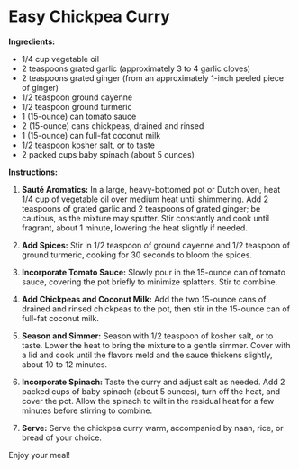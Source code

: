 # Easy Chickpea Curry

**Ingredients:**

- 1/4 cup vegetable oil
- 2 teaspoons grated garlic (approximately 3 to 4 garlic cloves)
- 2 teaspoons grated ginger (from an approximately 1-inch peeled piece of ginger)
- 1/2 teaspoon ground cayenne
- 1/2 teaspoon ground turmeric
- 1 (15-ounce) can tomato sauce
- 2 (15-ounce) cans chickpeas, drained and rinsed
- 1 (15-ounce) can full-fat coconut milk
- 1/2 teaspoon kosher salt, or to taste
- 2 packed cups baby spinach (about 5 ounces)

**Instructions:**

1. **Sauté Aromatics:** In a large, heavy-bottomed pot or Dutch oven, heat 1/4 cup of vegetable oil over medium heat until shimmering. Add 2 teaspoons of grated garlic and 2 teaspoons of grated ginger; be cautious, as the mixture may sputter. Stir constantly and cook until fragrant, about 1 minute, lowering the heat slightly if needed.

2. **Add Spices:** Stir in 1/2 teaspoon of ground cayenne and 1/2 teaspoon of ground turmeric, cooking for 30 seconds to bloom the spices.

3. **Incorporate Tomato Sauce:** Slowly pour in the 15-ounce can of tomato sauce, covering the pot briefly to minimize splatters. Stir to combine.

4. **Add Chickpeas and Coconut Milk:** Add the two 15-ounce cans of drained and rinsed chickpeas to the pot, then stir in the 15-ounce can of full-fat coconut milk.

5. **Season and Simmer:** Season with 1/2 teaspoon of kosher salt, or to taste. Lower the heat to bring the mixture to a gentle simmer. Cover with a lid and cook until the flavors meld and the sauce thickens slightly, about 10 to 12 minutes.

6. **Incorporate Spinach:** Taste the curry and adjust salt as needed. Add 2 packed cups of baby spinach (about 5 ounces), turn off the heat, and cover the pot. Allow the spinach to wilt in the residual heat for a few minutes before stirring to combine.

7. **Serve:** Serve the chickpea curry warm, accompanied by naan, rice, or bread of your choice.

Enjoy your meal!